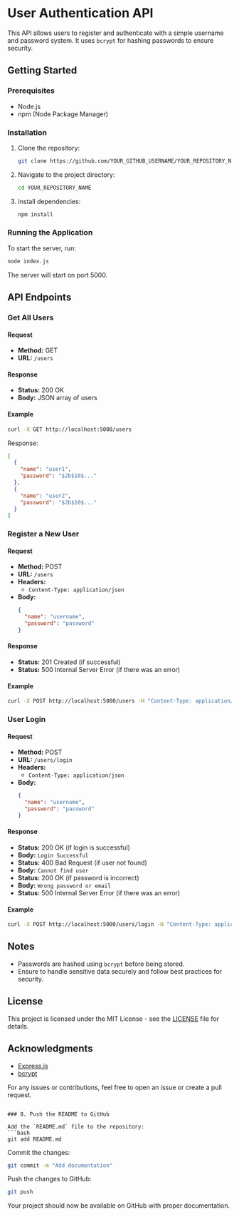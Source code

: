 
# User Authentication API

This API allows users to register and authenticate with a simple username and password system. It uses `bcrypt` for hashing passwords to ensure security.

## Getting Started

### Prerequisites

- Node.js
- npm (Node Package Manager)

### Installation

1. Clone the repository:
   ```bash
   git clone https://github.com/YOUR_GITHUB_USERNAME/YOUR_REPOSITORY_NAME.git
   ```
2. Navigate to the project directory:
   ```bash
   cd YOUR_REPOSITORY_NAME
   ```
3. Install dependencies:
   ```bash
   npm install
   ```

### Running the Application

To start the server, run:
```bash
node index.js
```

The server will start on port 5000.

## API Endpoints

### Get All Users

#### Request
- **Method:** GET
- **URL:** `/users`

#### Response
- **Status:** 200 OK
- **Body:** JSON array of users

#### Example
```bash
curl -X GET http://localhost:5000/users
```

Response:
```json
[
  {
    "name": "user1",
    "password": "$2b$10$..."
  },
  {
    "name": "user2",
    "password": "$2b$10$..."
  }
]
```

### Register a New User

#### Request
- **Method:** POST
- **URL:** `/users`
- **Headers:** 
  - `Content-Type: application/json`
- **Body:**
  ```json
  {
    "name": "username",
    "password": "password"
  }
  ```

#### Response
- **Status:** 201 Created (if successful)
- **Status:** 500 Internal Server Error (if there was an error)

#### Example
```bash
curl -X POST http://localhost:5000/users -H "Content-Type: application/json" -d '{"name":"user1", "password":"password1"}'
```

### User Login

#### Request
- **Method:** POST
- **URL:** `/users/login`
- **Headers:** 
  - `Content-Type: application/json`
- **Body:**
  ```json
  {
    "name": "username",
    "password": "password"
  }
  ```

#### Response
- **Status:** 200 OK (if login is successful)
- **Body:** `Login Successful`
- **Status:** 400 Bad Request (if user not found)
- **Body:** `Cannot find user`
- **Status:** 200 OK (if password is incorrect)
- **Body:** `Wrong password or email`
- **Status:** 500 Internal Server Error (if there was an error)

#### Example
```bash
curl -X POST http://localhost:5000/users/login -H "Content-Type: application/json" -d '{"name":"user1", "password":"password1"}'
```

## Notes

- Passwords are hashed using `bcrypt` before being stored.
- Ensure to handle sensitive data securely and follow best practices for security.

## License

This project is licensed under the MIT License - see the [LICENSE](LICENSE) file for details.

## Acknowledgments

- [Express.js](https://expressjs.com/)
- [bcrypt](https://github.com/kelektiv/node.bcrypt.js)

For any issues or contributions, feel free to open an issue or create a pull request.
```

### 8. Push the README to GitHub

Add the `README.md` file to the repository:
```bash
git add README.md
```

Commit the changes:
```bash
git commit -m "Add documentation"
```

Push the changes to GitHub:
```bash
git push
```

Your project should now be available on GitHub with proper documentation.